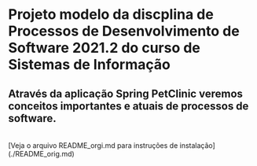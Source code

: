 # **Projeto modelo da discplina de Processos de Desenvolvimento de Software 2021.2 do curso de Sistemas de Informação**

## Através da aplicação Spring PetClinic veremos conceitos importantes e atuais de processos de software.

<br>
[Veja o arquivo README_orgi.md para instruções de instalação](./README_orig.md)
